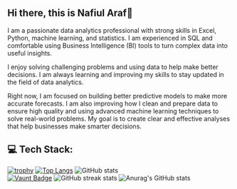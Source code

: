 ## Hi there, this is Nafiul Araf👋

I am a passionate data analytics professional with strong skills in Excel, Python, machine learning, and statistics. I am experienced in SQL and comfortable using Business Intelligence (BI) tools to turn complex data into useful insights.

I enjoy solving challenging problems and using data to help make better decisions. I am always learning and improving my skills to stay updated in the field of data analytics.

Right now, I am focused on building better predictive models to make more accurate forecasts. I am also improving how I clean and prepare data to ensure high quality and using advanced machine learning techniques to solve real-world problems. My goal is to create clear and effective analyses that help businesses make smarter decisions.

## 💻 Tech Stack:

[![trophy](https://github-profile-trophy.vercel.app/?username=nafiul-araf&theme=blue)](https://github.com/ryo-ma/github-profile-trophy)
[![Top Langs](https://github-readme-stats.vercel.app/api/top-langs/?username=nafiul-araf&theme=dark)](https://github.com/anuraghazra/github-readme-stats)
![GitHub stats](https://github-readme-stats.vercel.app/api?username=nafiul-araf&show_icons=true&theme=dark)  
[![Vaunt Badge](https://api.vaunt.dev/v1/github/entities/nafiul-araf/contributions?format=svg&private=false)](https://github.com/nafiul-araf)
![GitHub streak stats](https://streak-stats.demolab.com/?user=nafiul-araf&theme=dark)
![Anurag's GitHub stats](https://github-readme-stats.vercel.app/api?username=nafiul-araf&show_icons=true&theme=transparent)

